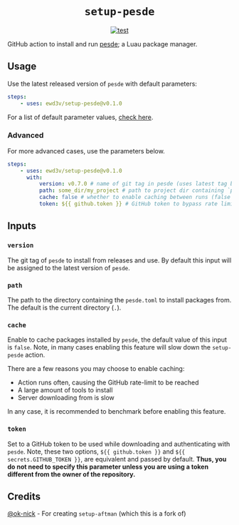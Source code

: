 <div align="center">
  <h1><code>setup-pesde</code></h1>
  <p>
    <a href="https://github.com/ewd3v/setup-pesde/actions?query=workflow%3Atest"><img src="https://github.com/ewd3v/setup-pesde/workflows/test/badge.svg" alt="test" /></a>
  </p>
</div>

GitHub action to install and run [pesde](https://github.com/pesde-pkg/pesde); a Luau package manager.

## Usage

Use the latest released version of `pesde` with default parameters:

```yaml
steps:
    - uses: ewd3v/setup-pesde@v0.1.0
```

For a list of default parameter values, [check here](https://github.com/ewd3v/setup-pesde/blob/main/action.yml#L5-L20).

### Advanced

For more advanced cases, use the parameters below.

```yaml
steps:
    - uses: ewd3v/setup-pesde@v0.1.0
      with:
          version: v0.7.0 # name of git tag in pesde (uses latest tag by default)
          path: some_dir/my_project # path to project dir containing `pesde.toml` ("." (current dir) by default)
          cache: false # whether to enable caching between runs (false by default)
          token: ${{ github.token }} # GitHub token to bypass rate limit (${{ github.token }} set by default)
```

## Inputs

### `version`

The git tag of `pesde` to install from releases and use. By default this input will be assigned to the latest version of `pesde`.

### `path`

The path to the directory containing the `pesde.toml` to install packages from. The default is the current directory (`.`).

### `cache`

Enable to cache packages installed by `pesde`, the default value of this input is `false`. Note, in many cases enabling this feature will slow down the `setup-pesde` action.

There are a few reasons you may choose to enable caching:

-   Action runs often, causing the GitHub rate-limit to be reached
-   A large amount of tools to install
-   Server downloading from is slow

In any case, it is recommended to benchmark before enabling this feature.

### `token`

Set to a GitHub token to be used while downloading and authenticating with `pesde`. Note, these two options, `${{ github.token }}` and `${{ secrets.GITHUB_TOKEN }}`, are equivalent and passed by default. **Thus, you do not need to specify this parameter unless you are using a token different from the owner of the repository.**

## Credits

[@ok-nick](https://github.com/ok-nick) - For creating `setup-aftman` (which this is a fork of)
